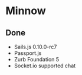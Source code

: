 Minnow
==============================




## Done
* Sails.js 0.10.0-rc7
* Passport.js
* Zurb Foundation 5
* Socket.io supported chat